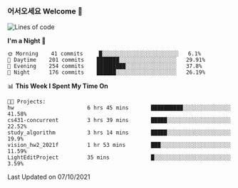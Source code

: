 ### 어서오세요 Welcome 👋

<!--START_SECTION:waka-->
![Lines of code](https://img.shields.io/badge/From%20Hello%20World%20I%27ve%20Written-425350%20lines%20of%20code-blue)

**I'm a Night 🦉** 

```text
🌞 Morning    41 commits     █░░░░░░░░░░░░░░░░░░░░░░░░   6.1% 
🌆 Daytime    201 commits    ███████░░░░░░░░░░░░░░░░░░   29.91% 
🌃 Evening    254 commits    █████████░░░░░░░░░░░░░░░░   37.8% 
🌙 Night      176 commits    ██████░░░░░░░░░░░░░░░░░░░   26.19%

```


📊 **This Week I Spent My Time On** 

```text
🐱‍💻 Projects: 
hw                       6 hrs 45 mins       ██████████░░░░░░░░░░░░░░░   41.58% 
cs431-concurrent         3 hrs 39 mins       █████░░░░░░░░░░░░░░░░░░░░   22.52% 
study_algorithm          3 hrs 14 mins       █████░░░░░░░░░░░░░░░░░░░░   19.9% 
vision_hw2_2021f         1 hr 53 mins        ███░░░░░░░░░░░░░░░░░░░░░░   11.59% 
LightEditProject         35 mins             █░░░░░░░░░░░░░░░░░░░░░░░░   3.59%

```


 Last Updated on 07/10/2021
<!--END_SECTION:waka-->
